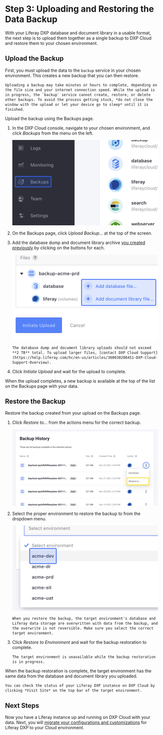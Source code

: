 # Step 3: Uploading and Restoring the Data Backup

With your Liferay DXP database and document library in a usable format, the next step is to upload them together as a single backup to DXP Cloud and restore them to your chosen environment.

## Upload the Backup

First, you must upload the data to the `backup` service in your chosen environment. This creates a new backup that you can then restore.

```{warning}
Uploading a backup may take minutes or hours to complete, depending on the file size and your internet connection speed. While the upload is in progress, the `backup` service cannot create, restore, or delete other backups. To avoid the process getting stuck, *do not close the window with the upload or let your device go to sleep* until it is finished.
```

Upload the backup using the Backups page.

1. In the DXP Cloud console, navigate to your chosen environment, and click *Backups* from the menu on the left.

    ![Navigate to the Backups screen to upload your data.](./uploading-and-restoring-the-data-backup/images/01.png)

1. On the Backups page, click *Upload Backup...* at the top of the screen.

1. Add the database dump and document library archive [you created previously](./creating-data-backup-files.md) by clicking on the buttons for each.

    ![Click the buttons to upload the database and document library as a new backup.](./uploading-and-restoring-the-data-backup/images/02.png)

    ```{note}
    The database dump and document library uploads should not exceed **2 TB** total. To upload larger files, [contact DXP Cloud Support](https://help.liferay.com/hc/en-us/articles/360030208451-DXP-Cloud-Support-Overview).
    ```

1. Click *Initiate Upload* and wait for the upload to complete.

When the upload completes, a new backup is available at the top of the list on the Backups page with your data.

## Restore the Backup

Restore the backup created from your upload on the Backups page.

1. Click *Restore to...* from the actions menu for the correct backup.

    ![Click the Restore to action to go to the restore page for the correct backup.](./uploading-and-restoring-the-data-backup/images/03.png)

1. Select the proper environment to restore the backup to from the dropdown menu.

    ![Select the correct environment to restore the backup to.](./uploading-and-restoring-the-data-backup/images/04.png)

    ```{warning}
    When you restore the backup, the target environment's database and Liferay data storage are overwritten with data from the backup, and the overwrite is not reversible. Make sure you select the correct target environment.
    ```

1. Click *Restore to Environment* and wait for the backup restoration to complete.

    ```{warning}
    The target environment is unavailable while the backup restoration is in progress.
    ```

When the backup restoration is complete, the target environment has the same data from the database and document library you uploaded.

```{tip}
You can check the status of your Liferay DXP instance on DXP Cloud by clicking *Visit Site* on the top bar of the target environment.
```

## Next Steps

Now you have a Liferay instance up and running on DXP Cloud with your data. Next, you will [migrate your configurations and customizations](./migrating-dxp-configurations-and-customizations.md) for Liferay DXP to your Cloud environment.